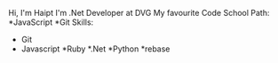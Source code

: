 Hi, I'm Haipt
I'm .Net Developer at DVG
My favourite Code School Path:
*JavaScript
*Git
Skills: 
* Git
* Javascript
*Ruby
*.Net
*Python
*rebase 